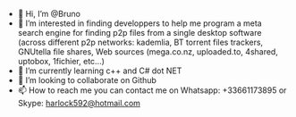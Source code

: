 - 👋 Hi, I’m @Bruno
- 👀 I’m interested in finding developpers to help me program a meta search engine for finding p2p files from a single desktop software (across different p2p networks: kademlia, BT torrent files trackers, GNUtella file shares, Web sources (mega.co.nz, uploaded.to, 4shared, uptobox, 1fichier, etc...)
- 🌱 I’m currently learning c++ and C# dot NET
- 💞️ I’m looking to collaborate on Github
- 📫 How to reach me you can contact me on Whatsapp: +33661173895 or Skype: harlock592@hotmail.com

<!---
Dr-PC-Mac-Linux/Dr-PC-Mac-Linux is a ✨ special ✨ repository because its `README.md` (this file) appears on your GitHub profile.
You can click the Preview link to take a look at your changes.
--->
